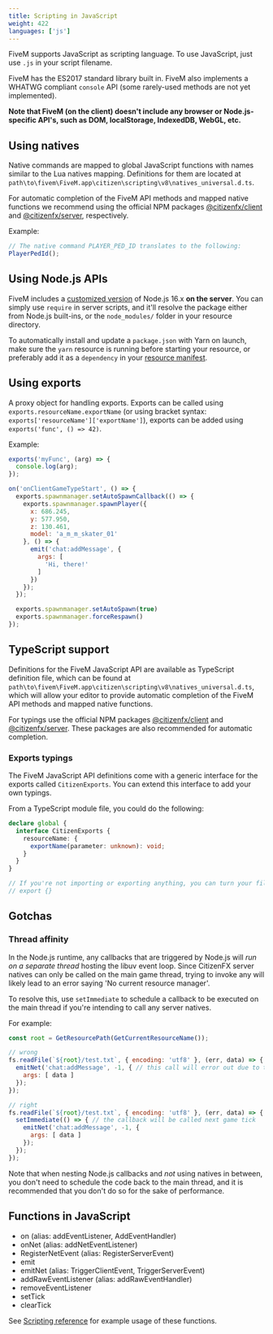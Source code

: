 ```yaml
---
title: Scripting in JavaScript
weight: 422
languages: ['js']
---
```


FiveM supports JavaScript as scripting language.
To use JavaScript, just use `.js` in your script filename.

FiveM has the ES2017 standard library built in. FiveM also implements a WHATWG compliant `console` API (some
rarely-used methods are not yet implemented).

**Note that FiveM (on the client) doesn't include any browser or Node.js-specific API's, such
as DOM, localStorage, IndexedDB, WebGL, etc.**

Using natives
-------------
Native commands are mapped to global JavaScript functions with names similar to the Lua natives mapping. Definitions for
them are located at `path\to\fivem\FiveM.app\citizen\scripting\v8\natives_universal.d.ts`.

For automatic completion of the FiveM API methods and mapped native functions we recommend using the official NPM packages
[@citizenfx/client][npmclient] and [@citizenfx/server][npmserver], respectively.

Example:

``` js
// The native command PLAYER_PED_ID translates to the following:
PlayerPedId();
```

Using Node.js APIs
------------------

FiveM includes a [customized version][nodejs] of Node.js 16.x **on the server**. You can simply use `require` in server
scripts, and it'll resolve the package either from Node.js built-ins, or the `node_modules/` folder in your resource
directory.

To automatically install and update a `package.json` with Yarn on launch, make sure the `yarn` resource is running
before starting your resource, or preferably add it as a `dependency` in your [resource manifest][deplink].

Using exports
-------------

A proxy object for handling exports. Exports can be called using `exports.resourceName.exportName` (or using bracket
syntax: `exports['resourceName']['exportName']`), exports can be added using `exports('func', () => 42)`.

Example:

```js
exports('myFunc', (arg) => {
  console.log(arg);
});
```

```js
on('onClientGameTypeStart', () => {
  exports.spawnmanager.setAutoSpawnCallback(() => {
    exports.spawnmanager.spawnPlayer({
      x: 686.245,
      y: 577.950,
      z: 130.461,
      model: 'a_m_m_skater_01'
    }, () => {
      emit('chat:addMessage', {
        args: [
          'Hi, there!'
        ]
      })
    });
  });

  exports.spawnmanager.setAutoSpawn(true)
  exports.spawnmanager.forceRespawn()
});
```

TypeScript support
------------------

Definitions for the FiveM JavaScript API are available as TypeScript definition file, which can be
found at `path\to\fivem\FiveM.app\citizen\scripting\v8\natives_universal.d.ts`, which will allow your
editor to provide automatic completion of the FiveM API methods and mapped native functions.

For typings use the official NPM packages [@citizenfx/client][npmclient] and [@citizenfx/server][npmserver].
These packages are also recommended for automatic completion.

### Exports typings

The FiveM JavaScript API definitions come with a generic interface for the exports called `CitizenExports`. You can extend this interface to add your own typings.

From a TypeScript module file, you could do the following:
```ts
declare global {
  interface CitizenExports {
    resourceName: {
      exportName(parameter: unknown): void;
    }
  }
}

// If you're not importing or exporting anything, you can turn your file into a module by exporting an empty object:
// export {}
```

Gotchas
-------

### Thread affinity
In the Node.js runtime, any callbacks that are triggered by Node.js will _run on a separate thread_ hosting the libuv
event loop. Since CitizenFX server natives can only be called on the main game thread, trying to invoke any will likely
lead to an error saying 'No current resource manager'.

To resolve this, use `setImmediate` to schedule a callback to be executed on the main thread if you're intending to call
any server natives.

For example:

```js
const root = GetResourcePath(GetCurrentResourceName());

// wrong
fs.readFile(`${root}/test.txt`, { encoding: 'utf8' }, (err, data) => {
  emitNet('chat:addMessage', -1, { // this call will error out due to thread affinity
    args: [ data ]
  });
});

// right
fs.readFile(`${root}/test.txt`, { encoding: 'utf8' }, (err, data) => {
  setImmediate(() => { // the callback will be called next game tick
    emitNet('chat:addMessage', -1, {
      args: [ data ]
    });
  });
});
```

Note that when nesting Node.js callbacks and _not_ using natives in between, you don't need to schedule the code back to
the main thread, and it is recommended that you don't do so for the sake of performance.

Functions in JavaScript
-----------------------

- on (alias: addEventListener, AddEventHandler)
- onNet (alias: addNetEventListener)
- RegisterNetEvent (alias: RegisterServerEvent)
- emit
- emitNet (alias: TriggerClientEvent, TriggerServerEvent)
- addRawEventListener (alias: addRawEventHandler)
- removeEventListener
- setTick
- clearTick

See [Scripting reference][scriptreflink] for example usage of these functions.

[scriptreflink]: /docs/developers/scripting-reference/runtimes/javascript
[deplink]: /docs/developers/scripting-reference/resource-manifest/resource-manifest#dependency
[nodejs]: https://github.com/citizenfx/node
[npmclient]: https://www.npmjs.com/package/@citizenfx/client
[npmserver]: https://www.npmjs.com/package/@citizenfx/server
